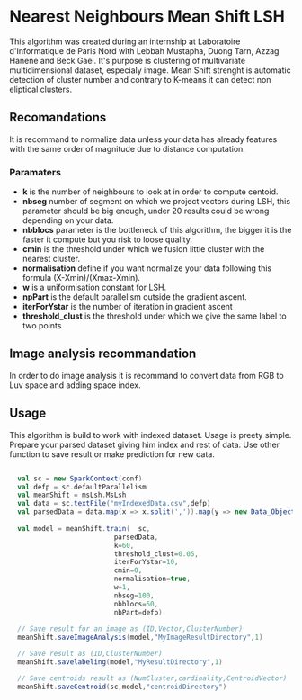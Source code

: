 # Nearest Neighbours Mean Shift LSH

This algorithm was created during an internship at Laboratoire d'Informatique de Paris Nord with Lebbah Mustapha, Duong Tarn, Azzag Hanene and Beck Gaël.
It's purpose is clustering of multivariate multidimensional dataset, especialy image.
Mean Shift strenght is automatic detection of cluster number and contrary to K-means it can detect non eliptical clusters.

## Recomandations

It is recommand to normalize data unless your data has already features with the same order of magnitude due to distance computation.

### Paramaters

* **k** is the number of neighbours to look at in order to compute centoid.
* **nbseg** number of segment on which we project vectors during LSH, this parameter should be big enough, under 20 results could be wrong depending on your data.
* **nbblocs** parameter is the bottleneck of this algorithm, the bigger it is the faster it compute but you risk to loose quality.
* **cmin** is the threshold under which we fusion little cluster with the nearest cluster.
* **normalisation** define if you want normalize your data following this formula (X-Xmin)/(Xmax-Xmin).
* **w** is a uniformisation constant for LSH.
* **npPart** is the default parallelism outside the gradient ascent.
* **iterForYstar** is the number of iteration in gradient ascent
* **threshold_clust** is the threshold under which we give the same label to two points

## Image analysis recommandation
In order to do image analysis it is recommand to convert data from RGB to Luv space and adding space index.

## Usage
This algorithm is build to work with indexed dataset. Usage is preety simple. Prepare your parsed dataset giving him index and rest of data. Use other function to save result or make prediction for new data.

```scala

  val sc = new SparkContext(conf)
  val defp = sc.defaultParallelism
  val meanShift = msLsh.MsLsh
  val data = sc.textFile("myIndexedData.csv",defp)
  val parsedData = data.map(x => x.split(',')).map(y => new Data_Object(y(0),Vectors.dense(y.tail.map(_.toDouble)))).cache
  
  val model = meanShift.train(  sc,
                          parsedData,
                          k=60,
                          threshold_clust=0.05,
                          iterForYstar=10,
                          cmin=0,
                          normalisation=true,
                          w=1,
                          nbseg=100,
                          nbblocs=50,
                          nbPart=defp)  
                          
  // Save result for an image as (ID,Vector,ClusterNumber)
  meanShift.saveImageAnalysis(model,"MyImageResultDirectory",1)

  // Save result as (ID,ClusterNumber)
  meanShift.savelabeling(model,"MyResultDirectory",1)

  // Save centroids result as (NumCluster,cardinality,CentroidVector)
  meanShift.saveCentroid(sc,model,"centroidDirectory")

```

